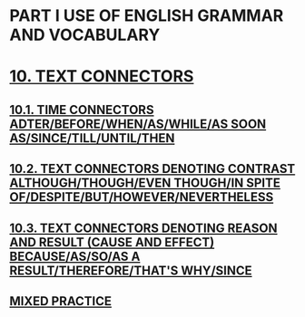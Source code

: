 # PART I USE OF ENGLISH GRAMMAR AND VOCABULARY
# [10. TEXT CONNECTORS](../../../README.md)
## [10.1. TIME CONNECTORS ADTER/BEFORE/WHEN/AS/WHILE/AS SOON AS/SINCE/TILL/UNTIL/THEN](10.1./10.1.md)
## [10.2. TEXT CONNECTORS DENOTING CONTRAST ALTHOUGH/THOUGH/EVEN THOUGH/IN SPITE OF/DESPITE/BUT/HOWEVER/NEVERTHELESS](10.2./10.2.md)
## [10.3. TEXT CONNECTORS DENOTING REASON AND RESULT (CAUSE AND EFFECT) BECAUSE/AS/SO/AS A RESULT/THEREFORE/THAT'S WHY/SINCE](10.3./10.3.md)
## [MIXED PRACTICE](10.3.MP.ЬВ)
